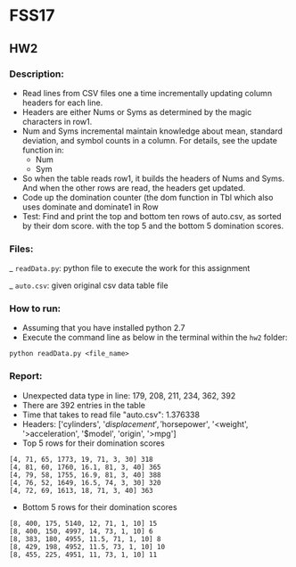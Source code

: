 # FSS17
## HW2

### Description: 

+ Read lines from CSV files one a time incrementally updating column headers for each line.
+ Headers are either Nums or Syms as determined by the magic characters in row1.
+ Num and Syms incremental maintain knowledge about mean, standard deviation, and symbol counts in a column. For details, see the update function in:
  + Num
  + Sym
+ So when the table reads row1, it builds the headers of Nums and Syms. And when the other rows are read, the headers get updated.
+ Code up the domination counter (the dom function in Tbl which also uses dominate and dominate1 in Row
+ Test: Find and print the top and bottom ten rows of auto.csv, as sorted by their dom score. with the top 5 and the bottom 5 domination scores. 

### Files: 

_ `readData.py`: python file to execute the work for this assignment 

_ `auto.csv`: given original csv data table file 

### How to run:

- Assuming that you have installed python 2.7
- Execute the command line as below in the terminal within the `hw2` folder:
```
python readData.py <file_name>
```

### Report:
- Unexpected data type in line: 179, 208, 211, 234, 362, 392 
- There are 392 entries in the table
- Time that takes to read file "auto.csv": 1.376338
- Headers: 
['cylinders', '$displacement', '$horsepower', '<weight', '>acceleration', '$model', 'origin', '>mpg']
- Top 5 rows for their domination scores
```
[4, 71, 65, 1773, 19, 71, 3, 30] 318
[4, 81, 60, 1760, 16.1, 81, 3, 40] 365
[4, 79, 58, 1755, 16.9, 81, 3, 40] 388
[4, 76, 52, 1649, 16.5, 74, 3, 30] 320
[4, 72, 69, 1613, 18, 71, 3, 40] 363
```
- Bottom 5 rows for their domination scores
```
[8, 400, 175, 5140, 12, 71, 1, 10] 15
[8, 400, 150, 4997, 14, 73, 1, 10] 6
[8, 383, 180, 4955, 11.5, 71, 1, 10] 8
[8, 429, 198, 4952, 11.5, 73, 1, 10] 10
[8, 455, 225, 4951, 11, 73, 1, 10] 11
```

